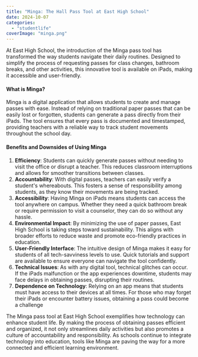 ```yaml
---
title: "Minga: The Hall Pass Tool at East High School"
date: 2024-10-07
categories: 
  - "studentlife"
coverImage: "minga.png"
---
```


At East High School, the introduction of the Minga pass tool has transformed the way students navigate their daily routines. Designed to simplify the process of requesting passes for class changes, bathroom breaks, and other activities, this innovative tool is available on iPads, making it accessible and user-friendly.

#### What is Minga?

Minga is a digital application that allows students to create and manage passes with ease. Instead of relying on traditional paper passes that can be easily lost or forgotten, students can generate a pass directly from their iPads. The tool ensures that every pass is documented and timestamped, providing teachers with a reliable way to track student movements throughout the school day.

#### Benefits and Downsides of Using Minga

1. **Efficiency**: Students can quickly generate passes without needing to visit the office or disrupt a teacher. This reduces classroom interruptions and allows for smoother transitions between classes.
2. **Accountability**: With digital passes, teachers can easily verify a student's whereabouts. This fosters a sense of responsibility among students, as they know their movements are being tracked.
3. **Accessibility**: Having Minga on iPads means students can access the tool anywhere on campus. Whether they need a quick bathroom break or require permission to visit a counselor, they can do so without any hassle.
4. **Environmental Impact**: By minimizing the use of paper passes, East High School is taking steps toward sustainability. This aligns with broader efforts to reduce waste and promote eco-friendly practices in education.
5. **User-Friendly Interface**: The intuitive design of Minga makes it easy for students of all tech-savviness levels to use. Quick tutorials and support are available to ensure everyone can navigate the tool confidently.
6. **Technical Issues**: As with any digital tool, technical glitches can occur. If the iPads malfunction or the app experiences downtime, students may face delays in obtaining passes, disrupting their routines.
7. **Dependence on Technology**: Relying on an app means that students must have access to their devices at all times. For those who may forget their iPads or encounter battery issues, obtaining a pass could become a challenge

The Minga pass tool at East High School exemplifies how technology can enhance student life. By making the process of obtaining passes efficient and organized, it not only streamlines daily activities but also promotes a culture of accountability and responsibility. As schools continue to integrate technology into education, tools like Minga are paving the way for a more connected and efficient learning environment.
